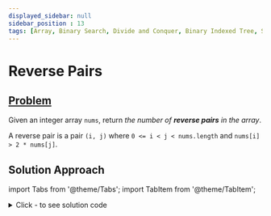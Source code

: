 ```yaml
---
displayed_sidebar: null
sidebar_position : 13
tags: [Array, Binary Search, Divide and Conquer, Binary Indexed Tree, Segment Tree, Merge Sort, Ordered Set]
---
```


# Reverse Pairs

## [Problem](https://leetcode.com/problems/reverse-pairs/)

<p>Given an integer array <code>nums</code>, return <em>the number of <strong>reverse pairs</strong> in the array</em>.</p>

<p>A reverse pair is a pair <code>(i, j)</code> where <code>0 &lt;= i &lt; j &lt; nums.length</code> and <code>nums[i] &gt; 2 * nums[j]</code>.</p>

## Solution Approach


import Tabs from '@theme/Tabs';
import TabItem from '@theme/TabItem';

<details><summary>Click - to see solution code</summary>

<Tabs>
<TabItem value="cpp" label="C++">

```cpp
class Solution {
   public:
    int sort_and_count(vector<int>::iterator begin, vector<int>::iterator end) {
        if (end - begin <= 1) return 0;
        auto mid = begin + (end - begin) / 2;
        int count = sort_and_count(begin, mid) + sort_and_count(mid, end);
        for (auto i = begin, j = mid; i != mid; ++i) {
            while (j != end and *i > 2L * *j) ++j;
            count += j - mid;
        }
        inplace_merge(begin, mid, end);
        return count;
    }

    int reversePairs(vector<int>& nums) {
        return sort_and_count(nums.begin(), nums.end());
    }
};

```
</TabItem>
</Tabs>

</details>
